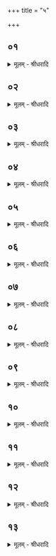 +++
title = "५"

+++


## ०१
<details><summary>मूलम् - श्रीधरादि</summary>

स᳘ स्रुचो᳘त्तरमाघार᳘माघारयिष्यन्॥  
(न्पू᳘) पू᳘र्व्वेण स्रु᳘चावञ्जलिं नि᳘दधाति न᳘मो देवे᳘भ्यः स्वधा᳘ पितृ᳘भ्य इ᳘ति त᳘द्देवे᳘भ्यश्चै᳘वैत᳘त्पितृ᳘भ्यश्चा᳘र्त्विज्यं करिष्यन्नि᳘ह्नुते सुय᳘मे मे भूयास्तमि᳘ति स्रु᳘चावा᳘दत्ते सुभ᳘रे मे भूयास्तं भ᳘र्त्तुं व्वाᳫं शकेयमि᳘त्ये᳘वैत᳘दाहा᳘स्कन्नमद्य᳘ देवे᳘भ्य आ᳘ज्यᳫँ᳭ स᳘म्भ्रियासमित्य᳘विक्षुब्धमद्य᳘ देवे᳘भ्यो यज्ञं᳘ तनवा ऽइ᳘त्ये᳘वैत᳘दाह॥
</details>

## ०२
<details><summary>मूलम् - श्रीधरादि</summary>

(हा᳘) अ᳘ङ्घ्रिणा व्विष्णो मा त्वा᳘वक्रमिषमि᳘ति॥  
यज्ञो वै व्वि᳘ष्णुस्त᳘स्मा ऽए᳘वैतन्नि᳘ह्नुते मा त्वा᳘वक्रमिषमि᳘ति व्व᳘सुमतीमग्ने ते छायामु᳘पस्थेषमि᳘ति साध्वी᳘मग्ने ते छायामु᳘पस्थेषमि᳘त्ये᳘वैत᳘दाह॥
</details>

## ०३
<details><summary>मूलम् - श्रीधरादि</summary>

व्वि᳘ष्णो स्था᳘नमसी᳘ति॥  
यज्ञो वै व्वि᳘ष्णुस्त᳘स्येव᳘ ह्येत᳘दन्तिकं ति᳘ष्ठति त᳘स्मादाह व्वि᳘ष्णो स्था᳘नमसी᳘तीत ऽइ᳘न्द्रो व्वी᳘र्यमकृणोदित्य᳘तो ही᳘न्द्रस्ति᳘ष्ठन्दक्षिणतो᳘ नाष्ट्रा र᳘क्षाᳫंस्यपा᳘हंस्त᳘स्मादाहेत इ᳘न्द्रो व्वी᳘र्यमकृणोदि᳘त्यू᳘र्ध्वो ऽध्वर ऽआ᳘स्थादि᳘त्यध्वरो वै᳘ यज्ञ᳘ ऽऊर्ध्वो᳘ यज्ञ ऽआ᳘स्थादि᳘त्ये᳘वैत᳘दाह॥
</details>

## ०४
<details><summary>मूलम् - श्रीधरादि</summary>

(हा᳘) अ᳘ग्ने व्वे᳘र्होत्रं व्वे᳘र्द्दू᳘त्यमि᳘ति॥  
(त्यु) उभ᳘यं वा᳘ ऽएत᳘दग्नि᳘र्देवा᳘नाᳫँ᳭ हो᳘ता च दूत᳘श्च त᳘दुभ᳘यं व्विद्धि य᳘द्देवा᳘नामसी᳘त्ये᳘वैत᳘दाहा᳘वतां त्वां द्या᳘वापृथिवी ऽअ᳘व त्वं द्या᳘वापृथिवी ऽइ᳘ति ना᳘त्र तिरो᳘हितमिवास्ति स्विष्टकृ᳘द्देवे᳘भ्य ऽइ᳘न्द्र ऽआ᳘ज्येन हवि᳘षाभू᳘त्स्वाहेती᳘न्द्रो वै᳘ यज्ञ᳘स्य देव᳘ता त᳘स्मादाहे᳘न्द्र आ᳘ज्येने᳘ति व्वा᳘चे वा᳘ ऽएत᳘माघारमा᳘घारयती᳘न्द्रोव्वागि᳘त्यु वा᳘ ऽआहुस्त᳘स्माद्वे᳘वाहे᳘न्द्र ऽआ᳘ज्येनेति॥
</details>

## ०५
<details><summary>मूलम् - श्रीधरादि</summary>

(त्य) अथा᳘सᳫंस्पर्शयन्त्स्रु᳘चौ पर्य्य᳘त्य॥  
ध्रुव᳘या स᳘मनक्ति शि᳘रो वै᳘ यज्ञस्यो᳘त्तर आघार᳘ ऽआत्मा वै᳘ ध्रुवा त᳘दात्म᳘न्ये᳘वैतच्छि᳘रः प्र᳘तिदधाति शि᳘रो वै᳘ यज्ञस्यो᳘त्तर ऽआघारः श्रीर्वै शि᳘रः श्रीर्हि वै शि᳘रस्त᳘स्माद्यो᳘ ऽर्द्धस्य श्रे᳘ष्ठो भ᳘वत्यसा᳘वमुष्या᳘र्द्धस्य शि᳘र इ᳘त्याहुः॥
</details>

## ०६
<details><summary>मूलम् - श्रीधरादि</summary>

(र्य᳘) य᳘जमानं एव᳘ ध्रुवाम᳘नु᳘॥  
यो ऽस्मा ऽअरातीय᳘ति स᳘ ऽउपभृ᳘तम᳘नु स य᳘द्धोपभृ᳘ता समञ्ज्याद्यो य᳘जमानायारातीय᳘ति त᳘स्मिञ्छ्रि᳘यं दध्यात्तद्य᳘जमान ऽए᳘वैतछ्रि᳘यं दधाति त᳘स्माद्ध्रुव᳘या स᳘मनक्ति॥
</details>

## ०७
<details><summary>मूलम् - श्रीधरादि</summary>

स स᳘मनक्ति॥  
सञ्ज्यो᳘तिषा ज्यो᳘तिरि᳘ति ज्यो᳘तिर्व्वा ऽइ᳘तरस्यामा᳘ज्यं भ᳘वति ज्यो᳘तिरि᳘तरस्यां ते᳘ ह्येत᳘दुभे ज्योतिषी सङ्ग᳘च्छेते त᳘स्मादेवᳫँ᳭ स᳘मनक्ति॥
</details>

## ०८
<details><summary>मूलम् - श्रीधरादि</summary>

(क्त्य) अथा᳘तो म᳘नसश्चैव᳘ व्वाच᳘श्च॥  
(श्चा) अहंभद्र᳘ ऽउदितं म᳘नश्च ह वै व्वा᳘क्चाहं भद्र᳘ ऽऊदाते॥
</details>

## ०९
<details><summary>मूलम् - श्रीधरादि</summary>

त᳘द्ध म᳘न ऽउवाच॥  
(चा) अह᳘मेव त्वच्छ्रे᳘यो ऽस्मि न वै म᳘या त्वं कि᳘ञ्चना᳘नभिगतं व्वदसि सा यन्म᳘म त्वं᳘ कृतानुकरा᳘नुवर्त्मा᳘स्यह᳘मेव त्वच्छ्रे᳘यो ऽस्मीति॥
</details>

## १०
<details><summary>मूलम् - श्रीधरादि</summary>

(त्य᳘) अ᳘थ ह व्वा᳘गुवाच॥  
(चा) अह᳘मेव त्वच्छ्रे᳘यस्यस्मि। यद्वै त्वं व्वे᳘त्थाहं तद्वि᳘ज्ञपयाम्यहᳫँ᳭ स᳘ञ्ज्ञपयामी᳘ति॥
</details>

## ११
<details><summary>मूलम् - श्रीधरादि</summary>

ते᳘ प्रजा᳘पतिं प्रति प्रश्नमे᳘यतुः॥  
स᳘ प्रजा᳘पतिर्म᳘नस ऽएवा᳘नूवाच म᳘न ऽएव त्वच्छ्रे᳘यो म᳘नसो वै त्वं᳘ कृतानुकरा᳘नुवर्त्मासि श्रे᳘यसो वै पा᳘पीयान्कृतानुकरो᳘ ऽनुवर्त्मा भवती᳘ति॥
</details>

## १२
<details><summary>मूलम् - श्रीधरादि</summary>

सा᳘ ह वाक्प᳘रोक्ता व्वि᳘सिष्मिये॥  
त᳘स्यै ग᳘र्भः पपात सा᳘ ह व्वा᳘क्प्रजा᳘पतिमुवाचा᳘हव्यवाडे᳘वाहं तु᳘भ्यं भूयासं यां᳘ मा परा᳘वोच ऽइ᳘ति त᳘स्माद्यत्कि᳘ञ्च प्राजापत्यं᳘ यज्ञे᳘ क्रिय᳘त ऽउपाᳫंश्वेव त᳘त्क्रियते᳘ ऽहव्यवाड्ढि व्वा᳘क्प्रजापतय ऽआ᳘सीत्॥
</details>

## १३
<details><summary>मूलम् - श्रीधरादि</summary>

त᳘द्धैत᳘द्देवाः॥  
(०) रे᳘तश्च᳘र्मन्वा य᳘स्मिन्वा बभ्रुस्त᳘द्ध स्म पृच्छन्त्य᳘त्रैवत्या३ दि᳘ति त᳘तो ऽत्रिः स᳘म्बभूव त᳘स्माद᳘प्यात्रेय्या᳘ योषि᳘तैन᳘स्व्येत᳘स्यै हि योषायै व्वाचो᳘ देव᳘ताया ऽएते स᳘म्भूताः॥
</details>